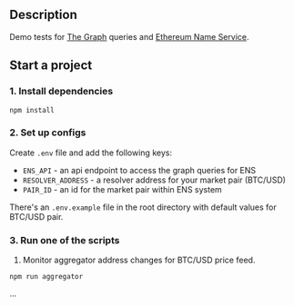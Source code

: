 ## Description

Demo tests for [The Graph](https://thegraph.com) queries and [Ethereum Name Service](https://app.ens.domains).

## Start a project

### 1. Install dependencies
```
npm install
```

### 2. Set up configs

Create `.env` file and add the following keys:
 - `ENS_API` - an api endpoint to access the graph queries for ENS
 - `RESOLVER_ADDRESS` - a resolver address for your market pair (BTC/USD)
 - `PAIR_ID` - an id for the market pair within ENS system

There's an `.env.example` file in the root directory with default values for BTC/USD pair.

### 3. Run one of the scripts

1. Monitor aggregator address changes for BTC/USD price feed.
```
npm run aggregator
```

...

